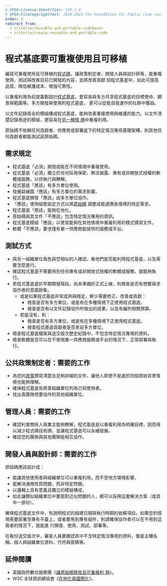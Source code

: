 ```yaml
---
# SPDX-License-Identifier: CC0-1.0
# SPDX-FileCopyrightText: 2019-2023 The Foundation for Public Code <info@publiccode.net>, https://standard.publiccode.net/AUTHORS
order: 3
redirect_from:
  - criteria/reusable-and-portable-codebases
  - criteria/create-reusable-and-portable-code
---
```


# 程式基底要可重複使用且可移植

編寫可重複使用且可移植的[程式碼](../glossary.md#code)，讓政策制定者、開發人員與設計師等，能重複使用、測試與改善目前已開發的內容，並將改善貢獻
回程式基底中，如此可提高品質、降低維護成本、增強可靠性。

以重複利用為前提籌劃設計[程式基底](../glossary.md#codebase)，更容易與多方共享程式基底的目標使命、願景與範圍等。多方開發與使用的程式基底，
更可以從能自我運作的社群中獲益。

以文件記錄周全的模組構成程式基底，能夠改善重複使用與維護的能力。以文件清楚記錄用途的模組，更容易在[另一種情
境](../glossary.md#different-contexts)中重複利用。

原始碼不依賴任何貢獻者、供應商或部署底下的特定情況專用基礎架構，則其他任何貢獻者都能測試該原始碼。

## 需求規定

* 程式基底「必須」開發成能在不同情境中重複使用。
* 程式基底「必須」獨立於任何採用保密、無法揭露、專有或非開放式授權的軟體或服務，以供執行與瞭解。
* 程式基底「應該」有多方單位使用。
* 發展路線圖「應該」有多方單位的需求影響。
* 程式基底開發「應該」由多方單位協作。
* 「應該」使用組態設定方式以將[原始碼](../glossary.md#source-code) 調整成能適應各情境的特定需求。
* 程式基底「應該」能夠在地化。
* 原始碼與其文件「不應該」包含特定情況專用的資訊。
* 程式基底模組「應該」以使其能夠在其他情境中重複利用的模式撰寫文件。
* 軟體「不應該」要求僅有單一供應商能提供的服務或平台。

## 測試方式

* 與另一組織單位角色與您相似的人確認，看他們是否能利用程式基底，以及需要怎麼進行。
* 確認程式基底不需要用到任何專有或非開放式授權的軟體或服務，就能夠執行。
* 若程式基底處於早期開發階段，尚未準備好正式上線，則檢查是否有想要尋求協作者的意圖跡象。
   * 或是如果程式基底非常成熟與穩定，鮮少需要修正、改善或貢獻：
      * 檢查是否有多方單位，或是有在多種情境下正使用程式基底。
      * 檢查是否有以文件記錄協作所做出的成果，以及有編列相關預算。
   * 若是沒有，則：
      * 檢查是否有多方單位，或是有在多種情境下正使用程式基底。
      * 檢查程式基底貢獻者是否來自多方單位。
* 檢查程式基底檔案與送交版次歷史紀錄中，不包含特定情況專用的資料。
* 檢查軟體是否可以在不使用單一供應商服務或平台的情況下，正常部署與執行。

## 公共政策制定者：需要的工作

* 為您的[政策](../glossary.md#policy)撰寫清楚且足夠詳細的文件，讓他人即使不是處於同個原始背景情境也能夠理解。
* 確保程式基底有將貴組織單位列為已知使用者。
* 找出貴團隊想要協作的其他組織單位。

## 管理人員：需要的工作

* 確認利害關係人與業主能夠瞭解，程式基底是以重複利用為明確目標，因而得以減少程式碼技術債，並讓程式基底可以永續發展。
* 確認您的團隊與其他團隊能相互協作。

## 開發人員與設計師：需要的工作

原始碼應該設計成：

* 能讓其他使用者與組織單位可以重複利用，而不受地方環境影響，
* 能解決通用性質問題，而非特定問題，
* 以邏輯上具有意義且獨立的模組構成，
* 如此讓類似組織單位中要面對近似問題的人，都可以採用這套解決方案（或其中一部份）。

確保程式基底文件中，有說明程式的組建日期與執行時期的依賴項目。如果您的情境需要部署至專有平臺上，或者要用到專有組件，則請確保協作者可以在不用到這兩者的情況下，就能進
行開發、使用、測試、部署等。

在每份送交版次中，審查人員要確認其中不含特定情況專用的資料，像是主機名稱、個人與組織單位資料、代符與密碼等。

## 延伸閱讀

* 英國政府數位服務團《[讓原始碼開放且可重複利
用](https://www.gov.uk/service-manual/technology/making-source-code-open-and-reusable)》。
* W3C 全球資訊網協會《[在地化與國際化](https://www.w3.org/International/questions/qa-i18n)》。
